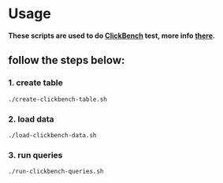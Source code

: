 <!--
Licensed to the Apache Software Foundation (ASF) under one
or more contributor license agreements.  See the NOTICE file
distributed with this work for additional information
regarding copyright ownership.  The ASF licenses this file
to you under the Apache License, Version 2.0 (the
"License"); you may not use this file except in compliance
with the License.  You may obtain a copy of the License at

  http://www.apache.org/licenses/LICENSE-2.0

Unless required by applicable law or agreed to in writing,
software distributed under the License is distributed on an
"AS IS" BASIS, WITHOUT WARRANTIES OR CONDITIONS OF ANY
KIND, either express or implied.  See the License for the
specific language governing permissions and limitations
under the License.
-->

# Usage

**These scripts are used to do [ClickBench](https://benchmark.clickhouse.com/) test, more info [there](https://github.com/ClickHouse/ClickBench).**

## follow the steps below:

### 1. create table
    ./create-clickbench-table.sh

### 2. load data
    ./load-clickbench-data.sh

### 3. run queries
    ./run-clickbench-queries.sh
